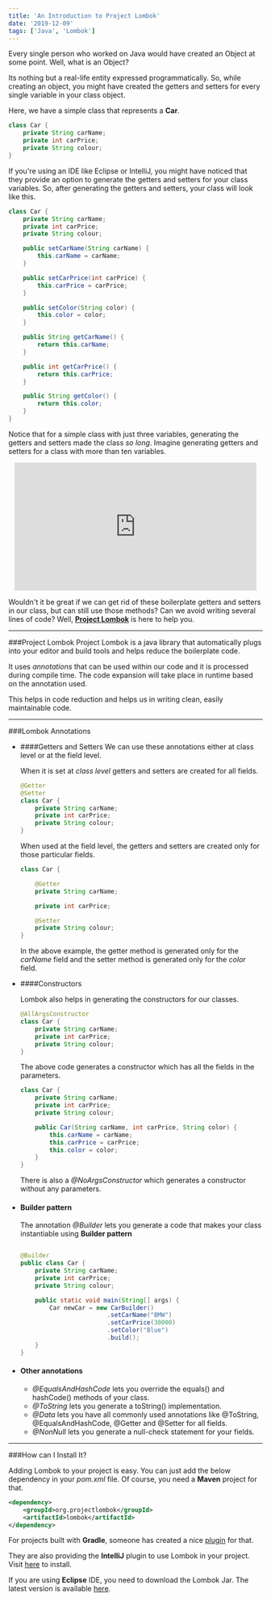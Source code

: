 ```yaml
---
title: 'An Introduction to Project Lombok'
date: '2019-12-09'
tags: ['Java', 'Lombok']
---
```


Every single person who worked on Java would have created an Object at some point. Well, what is an Object? 

Its nothing but a real-life entity expressed programmatically. So, while creating an object, you might have created the getters and setters for every single variable in your class object.

Here, we have a simple class that represents a **Car**.

```java
class Car {
    private String carName;
    private int carPrice;
    private String colour;
}
```

If you're using an IDE like Eclipse or IntelliJ, you might have noticed that they provide an option to generate the getters and setters for your class variables. So, after generating the getters and setters, your class will look like this.

```java
class Car {
    private String carName;
    private int carPrice;
    private String colour;

    public setCarName(String carName) {
        this.carName = carName;
    }

    public setCarPrice(int carPrice) {
        this.carPrice = carPrice;
    }

    public setColor(String color) {
        this.color = color;
    }

    public String getCarName() {
        return this.carName;
    }

    public int getCarPrice() {
        return this.carPrice;
    }

    public String getColor() {
        return this.color;
    }
}
```

Notice that for a simple class with just three variables, generating the getters and setters made the class *so long*. Imagine generating getters and setters for a class with more than ten variables. 

<center><iframe src="https://media.giphy.com/media/5z23XMH5WREPpkBl2u/giphy.gif" width="480" height="254" frameBorder="0" class="giphy-embed" allowFullScreen></iframe></center>

Wouldn't it be great if we can get rid of these boilerplate getters and setters in our class, but can still use those methods? Can we avoid writing several lines of code?
Well, **[Project Lombok](https://projectlombok.org/)** is here to help you.

---

###Project Lombok
Project Lombok is a java library that automatically plugs into your editor and build tools and helps reduce the boilerplate code.

It uses *annotations* that can be used within our code and it is processed during compile time. The code expansion will take place in runtime based on the annotation used. 

This helps in code reduction and helps us in writing clean, easily maintainable code. 

---

###Lombok Annotations

* ####Getters and Setters
We can use these annotations either at class level or at the field level.

    When it is set at *class level* getters and setters are created for all fields.

    ```java
    @Getter
    @Setter
    class Car {
        private String carName;
        private int carPrice;
        private String colour;
    }
    ```

    When used at the field level, the getters and setters are created only for those particular fields.

    ```java
    class Car {

        @Getter
        private String carName;

        private int carPrice;

        @Setter
        private String colour;
    }
    ```
    In the above example, the getter method is generated only for the *carName* field and the setter method is generated only for the *color* field.

* ####Constructors

    Lombok also helps in generating the constructors for our classes.

    ```java
    @AllArgsConstructor
    class Car {
        private String carName;
        private int carPrice;
        private String colour;
    }
    ```

    The above code generates a constructor which has all the fields in the parameters.

    ```java
    class Car {
        private String carName;
        private int carPrice;
        private String colour;

        public Car(String carName, int carPrice, String color) {
            this.carName = carName;
            this.carPrice = carPrice;
            this.color = color;
        }
    }
    ```

    There is also a *@NoArgsConstructor* which generates a constructor without any parameters.

* #### Builder pattern

    The annotation *@Builder* lets you generate a code that makes your class instantiable using **Builder pattern**

    ```java

    @Builder
    public class Car {
        private String carName;
        private int carPrice;
        private String colour;

        public static void main(String[] args) {
            Car newCar = new CarBuilder()
                            .setCarName("BMW")
                            .setCarPrice(30000)
                            .setColor("Blue")
                            .build();
        }
    }
    ```

* #### Other annotations

    - *@EqualsAndHashCode* lets you override the equals() and hashCode() methods of your class.
    - *@ToString* lets you generate a toString() implementation.
    - *@Data* lets you have all commonly used annotations like @ToString, @EqualsAndHashCode, @Getter and @Setter for all fields.
    - *@NonNull* lets you generate a null-check statement for your fields.


---

###How can I Install It?

Adding Lombok to your project is easy. You can just add the below dependency in your *pom.xml* file. Of course, you need a **Maven** project for that.

```xml
<dependency>
	<groupId>org.projectlombok</groupId>
	<artifactId>lombok</artifactId>
</dependency>
```

For projects built with **Gradle**, someone has created a nice [plugin](https://github.com/franzbecker/gradle-lombok) for that.

They are also providing the **IntelliJ** plugin to use Lombok in your project. Visit [here](https://projectlombok.org/setup/intellij) to install.

If you are using **Eclipse** IDE, you need to download the Lombok Jar. The latest version is available [here](https://search.maven.org/search?q=g:org.projectlombok%20AND%20a:lombok&core=gav).








